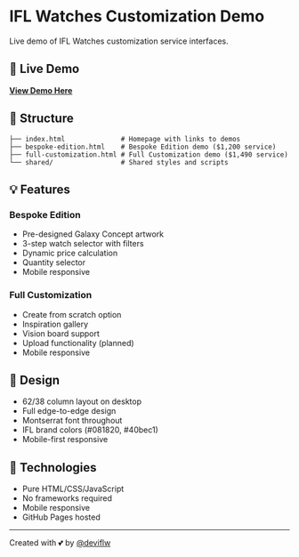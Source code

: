 # IFL Watches Customization Demo

Live demo of IFL Watches customization service interfaces.

## 🔗 Live Demo
**[View Demo Here](https://deviflw.github.io/ifl-customization-demo/)**

## 📂 Structure

```
├── index.html              # Homepage with links to demos
├── bespoke-edition.html    # Bespoke Edition demo ($1,200 service)
├── full-customization.html # Full Customization demo ($1,490 service)
└── shared/                 # Shared styles and scripts
```

## 💡 Features

### Bespoke Edition
- Pre-designed Galaxy Concept artwork
- 3-step watch selector with filters
- Dynamic price calculation
- Quantity selector
- Mobile responsive

### Full Customization
- Create from scratch option
- Inspiration gallery
- Vision board support
- Upload functionality (planned)
- Mobile responsive

## 🎨 Design
- 62/38 column layout on desktop
- Full edge-to-edge design
- Montserrat font throughout
- IFL brand colors (#081820, #40bec1)
- Mobile-first responsive

## 🚀 Technologies
- Pure HTML/CSS/JavaScript
- No frameworks required
- Mobile responsive
- GitHub Pages hosted

---

Created with 💕 by [@deviflw](https://github.com/deviflw)